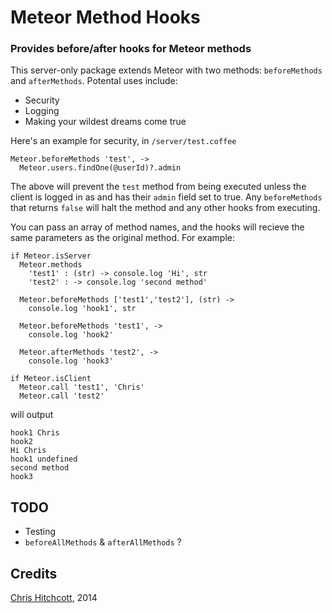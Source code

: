 # Meteor Method Hooks

### Provides before/after hooks for Meteor methods

This server-only package extends Meteor with two methods: `beforeMethods` and `afterMethods`. Potental uses include:

* Security
* Logging
* Making your wildest dreams come true

Here's an example for security, in `/server/test.coffee`

```
Meteor.beforeMethods 'test', ->
  Meteor.users.findOne(@userId)?.admin
```

The above will prevent the `test` method from being executed unless the client is logged in as and has their `admin` field set to true. Any `beforeMethods` that returns `false` will halt the method and any other hooks from executing.

You can pass an array of method names, and the hooks will recieve the same parameters as the original method. For example:

```
if Meteor.isServer
  Meteor.methods
    'test1' : (str) -> console.log 'Hi', str
    'test2' : -> console.log 'second method'

  Meteor.beforeMethods ['test1','test2'], (str) ->
    console.log 'hook1', str

  Meteor.beforeMethods 'test1', ->
    console.log 'hook2'

  Meteor.afterMethods 'test2', ->
    console.log 'hook3'

if Meteor.isClient
  Meteor.call 'test1', 'Chris'
  Meteor.call 'test2'
```

will output

```
hook1 Chris
hook2
Hi Chris
hook1 undefined
second method
hook3
```

## TODO

* Testing
* `beforeAllMethods` & `afterAllMethods` ?

## Credits

[Chris Hitchcott](http://github.com/hitchcott), 2014
